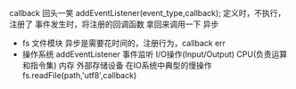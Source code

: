 callback
回头一笑  addEventListener(event_type,callback);
定义时，不执行，注册了
事件发生时，将注册的回调函数
拿回来调用一下  异步

- fs 文件模块
   异步是需要花时间的，注册行为，callback
   err
- 操作系统
    addEventListener 事件监听 I/O操作(Input/Output)  CPU(负责运算和指令集) 内存  外部存储设备 在IO系统中典型的慢操作 
    fs.readFile(path,'utf8',callback)